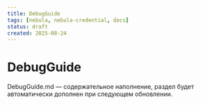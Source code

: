 ```yaml
---
title: DebugGuide
tags: [nebula, nebula-credential, docs]
status: draft
created: 2025-08-24
---
```


# DebugGuide

DebugGuide.md — содержательное наполнение, раздел будет автоматически дополнен при следующем обновлении.
